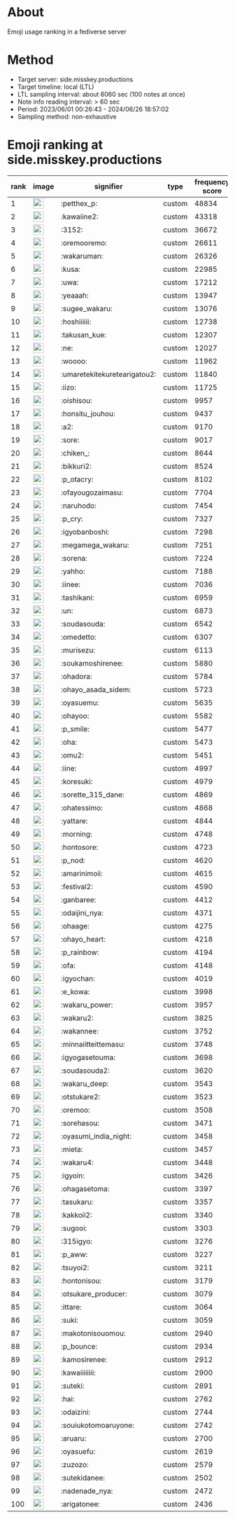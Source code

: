 # About
Emoji usage ranking in a fediverse server

# Method
- Target server: side.misskey.productions
- Target timeline: local (LTL)
- LTL sampling interval: about 6060 sec (100 notes at once)
- Note info reading interval: > 60 sec
- Period: 2023/06/01 00:26:43 - 2024/06/26 18:57:02 
- Sampling method: non-exhaustive

# Emoji ranking at side.misskey.productions

|rank|image|signifier|type|frequency score|
|----|----|----|----|----|
|1|<img height="24" src="https://side.misskey.productions/emoji/petthex_p.webp">|:petthex_p:|custom|48834|
|2|<img height="24" src="https://side.misskey.productions/emoji/kawaiine2.webp">|:kawaiine2:|custom|43318|
|3|<img height="24" src="https://side.misskey.productions/emoji/3152.webp">|:3152:|custom|36672|
|4|<img height="24" src="https://side.misskey.productions/emoji/oremooremo.webp">|:oremooremo:|custom|26611|
|5|<img height="24" src="https://side.misskey.productions/emoji/wakaruman.webp">|:wakaruman:|custom|26326|
|6|<img height="24" src="https://side.misskey.productions/emoji/kusa.webp">|:kusa:|custom|22985|
|7|<img height="24" src="https://side.misskey.productions/emoji/uwa.webp">|:uwa:|custom|17212|
|8|<img height="24" src="https://side.misskey.productions/emoji/yeaaah.webp">|:yeaaah:|custom|13947|
|9|<img height="24" src="https://side.misskey.productions/emoji/sugee_wakaru.webp">|:sugee_wakaru:|custom|13076|
|10|<img height="24" src="https://side.misskey.productions/emoji/hoshiiiiii.webp">|:hoshiiiiii:|custom|12738|
|11|<img height="24" src="https://side.misskey.productions/emoji/takusan_kue.webp">|:takusan_kue:|custom|12307|
|12|<img height="24" src="https://side.misskey.productions/emoji/ne.webp">|:ne:|custom|12027|
|13|<img height="24" src="https://side.misskey.productions/emoji/woooo.webp">|:woooo:|custom|11962|
|14|<img height="24" src="https://side.misskey.productions/emoji/umaretekitekuretearigatou2.webp">|:umaretekitekuretearigatou2:|custom|11840|
|15|<img height="24" src="https://side.misskey.productions/emoji/iizo.webp">|:iizo:|custom|11725|
|16|<img height="24" src="https://side.misskey.productions/emoji/oishisou.webp">|:oishisou:|custom|9957|
|17|<img height="24" src="https://side.misskey.productions/emoji/honsitu_jouhou.webp">|:honsitu_jouhou:|custom|9437|
|18|<img height="24" src="https://side.misskey.productions/emoji/a2.webp">|:a2:|custom|9170|
|19|<img height="24" src="https://side.misskey.productions/emoji/sore.webp">|:sore:|custom|9017|
|20|<img height="24" src="https://side.misskey.productions/emoji/chiken_.webp">|:chiken_:|custom|8644|
|21|<img height="24" src="https://side.misskey.productions/emoji/bikkuri2.webp">|:bikkuri2:|custom|8524|
|22|<img height="24" src="https://side.misskey.productions/emoji/p_otacry.webp">|:p_otacry:|custom|8102|
|23|<img height="24" src="https://side.misskey.productions/emoji/ofayougozaimasu.webp">|:ofayougozaimasu:|custom|7704|
|24|<img height="24" src="https://side.misskey.productions/emoji/naruhodo.webp">|:naruhodo:|custom|7454|
|25|<img height="24" src="https://side.misskey.productions/emoji/p_cry.webp">|:p_cry:|custom|7327|
|26|<img height="24" src="https://side.misskey.productions/emoji/igyobanboshi.webp">|:igyobanboshi:|custom|7298|
|27|<img height="24" src="https://side.misskey.productions/emoji/megamega_wakaru.webp">|:megamega_wakaru:|custom|7251|
|28|<img height="24" src="https://side.misskey.productions/emoji/sorena.webp">|:sorena:|custom|7224|
|29|<img height="24" src="https://side.misskey.productions/emoji/yahho.webp">|:yahho:|custom|7188|
|30|<img height="24" src="https://side.misskey.productions/emoji/iinee.webp">|:iinee:|custom|7036|
|31|<img height="24" src="https://side.misskey.productions/emoji/tashikani.webp">|:tashikani:|custom|6959|
|32|<img height="24" src="https://side.misskey.productions/emoji/un.webp">|:un:|custom|6873|
|33|<img height="24" src="https://side.misskey.productions/emoji/soudasouda.webp">|:soudasouda:|custom|6542|
|34|<img height="24" src="https://side.misskey.productions/emoji/omedetto.webp">|:omedetto:|custom|6307|
|35|<img height="24" src="https://side.misskey.productions/emoji/murisezu.webp">|:murisezu:|custom|6113|
|36|<img height="24" src="https://side.misskey.productions/emoji/soukamoshirenee.webp">|:soukamoshirenee:|custom|5880|
|37|<img height="24" src="https://side.misskey.productions/emoji/ohadora.webp">|:ohadora:|custom|5784|
|38|<img height="24" src="https://side.misskey.productions/emoji/ohayo_asada_sidem.webp">|:ohayo_asada_sidem:|custom|5723|
|39|<img height="24" src="https://side.misskey.productions/emoji/oyasuemu.webp">|:oyasuemu:|custom|5635|
|40|<img height="24" src="https://side.misskey.productions/emoji/ohayoo.webp">|:ohayoo:|custom|5582|
|41|<img height="24" src="https://side.misskey.productions/emoji/p_smile.webp">|:p_smile:|custom|5477|
|42|<img height="24" src="https://side.misskey.productions/emoji/oha.webp">|:oha:|custom|5473|
|43|<img height="24" src="https://side.misskey.productions/emoji/omu2.webp">|:omu2:|custom|5451|
|44|<img height="24" src="https://side.misskey.productions/emoji/iine.webp">|:iine:|custom|4997|
|45|<img height="24" src="https://side.misskey.productions/emoji/koresuki.webp">|:koresuki:|custom|4979|
|46|<img height="24" src="https://side.misskey.productions/emoji/sorette_315_dane.webp">|:sorette_315_dane:|custom|4869|
|47|<img height="24" src="https://side.misskey.productions/emoji/ohatessimo.webp">|:ohatessimo:|custom|4868|
|48|<img height="24" src="https://side.misskey.productions/emoji/yattare.webp">|:yattare:|custom|4844|
|49|<img height="24" src="https://side.misskey.productions/emoji/morning.webp">|:morning:|custom|4748|
|50|<img height="24" src="https://side.misskey.productions/emoji/hontosore.webp">|:hontosore:|custom|4723|
|51|<img height="24" src="https://side.misskey.productions/emoji/p_nod.webp">|:p_nod:|custom|4620|
|52|<img height="24" src="https://side.misskey.productions/emoji/amarinimoii.webp">|:amarinimoii:|custom|4615|
|53|<img height="24" src="https://side.misskey.productions/emoji/festival2.webp">|:festival2:|custom|4590|
|54|<img height="24" src="https://side.misskey.productions/emoji/ganbaree.webp">|:ganbaree:|custom|4412|
|55|<img height="24" src="https://side.misskey.productions/emoji/odaijini_nya.webp">|:odaijini_nya:|custom|4371|
|56|<img height="24" src="https://side.misskey.productions/emoji/ohaage.webp">|:ohaage:|custom|4275|
|57|<img height="24" src="https://side.misskey.productions/emoji/ohayo_heart.webp">|:ohayo_heart:|custom|4218|
|58|<img height="24" src="https://side.misskey.productions/emoji/p_rainbow.webp">|:p_rainbow:|custom|4194|
|59|<img height="24" src="https://side.misskey.productions/emoji/ofa.webp">|:ofa:|custom|4148|
|60|<img height="24" src="https://side.misskey.productions/emoji/igyochan.webp">|:igyochan:|custom|4019|
|61|<img height="24" src="https://side.misskey.productions/emoji/e_kowa.webp">|:e_kowa:|custom|3998|
|62|<img height="24" src="https://side.misskey.productions/emoji/wakaru_power.webp">|:wakaru_power:|custom|3957|
|63|<img height="24" src="https://side.misskey.productions/emoji/wakaru2.webp">|:wakaru2:|custom|3825|
|64|<img height="24" src="https://side.misskey.productions/emoji/wakannee.webp">|:wakannee:|custom|3752|
|65|<img height="24" src="https://side.misskey.productions/emoji/minnaiitteittemasu.webp">|:minnaiitteittemasu:|custom|3748|
|66|<img height="24" src="https://side.misskey.productions/emoji/igyogasetouma.webp">|:igyogasetouma:|custom|3698|
|67|<img height="24" src="https://side.misskey.productions/emoji/soudasouda2.webp">|:soudasouda2:|custom|3620|
|68|<img height="24" src="https://side.misskey.productions/emoji/wakaru_deep.webp">|:wakaru_deep:|custom|3543|
|69|<img height="24" src="https://side.misskey.productions/emoji/otstukare2.webp">|:otstukare2:|custom|3523|
|70|<img height="24" src="https://side.misskey.productions/emoji/oremoo.webp">|:oremoo:|custom|3508|
|71|<img height="24" src="https://side.misskey.productions/emoji/sorehasou.webp">|:sorehasou:|custom|3471|
|72|<img height="24" src="https://side.misskey.productions/emoji/oyasumi_india_night.webp">|:oyasumi_india_night:|custom|3458|
|73|<img height="24" src="https://side.misskey.productions/emoji/mieta.webp">|:mieta:|custom|3457|
|74|<img height="24" src="https://side.misskey.productions/emoji/wakaru4.webp">|:wakaru4:|custom|3448|
|75|<img height="24" src="https://side.misskey.productions/emoji/igyoin.webp">|:igyoin:|custom|3426|
|76|<img height="24" src="https://side.misskey.productions/emoji/ohagasetoma.webp">|:ohagasetoma:|custom|3397|
|77|<img height="24" src="https://side.misskey.productions/emoji/tasukaru.webp">|:tasukaru:|custom|3357|
|78|<img height="24" src="https://side.misskey.productions/emoji/kakkoii2.webp">|:kakkoii2:|custom|3340|
|79|<img height="24" src="https://side.misskey.productions/emoji/sugooi.webp">|:sugooi:|custom|3303|
|80|<img height="24" src="https://side.misskey.productions/emoji/315igyo.webp">|:315igyo:|custom|3276|
|81|<img height="24" src="https://side.misskey.productions/emoji/p_aww.webp">|:p_aww:|custom|3227|
|82|<img height="24" src="https://side.misskey.productions/emoji/tsuyoi2.webp">|:tsuyoi2:|custom|3211|
|83|<img height="24" src="https://side.misskey.productions/emoji/hontonisou.webp">|:hontonisou:|custom|3179|
|84|<img height="24" src="https://side.misskey.productions/emoji/otsukare_producer.webp">|:otsukare_producer:|custom|3079|
|85|<img height="24" src="https://side.misskey.productions/emoji/ittare.webp">|:ittare:|custom|3064|
|86|<img height="24" src="https://side.misskey.productions/emoji/suki.webp">|:suki:|custom|3059|
|87|<img height="24" src="https://side.misskey.productions/emoji/makotonisouomou.webp">|:makotonisouomou:|custom|2940|
|88|<img height="24" src="https://side.misskey.productions/emoji/p_bounce.webp">|:p_bounce:|custom|2934|
|89|<img height="24" src="https://side.misskey.productions/emoji/kamosirenee.webp">|:kamosirenee:|custom|2912|
|90|<img height="24" src="https://side.misskey.productions/emoji/kawaiiiiiiii.webp">|:kawaiiiiiiii:|custom|2900|
|91|<img height="24" src="https://side.misskey.productions/emoji/suteki.webp">|:suteki:|custom|2891|
|92|<img height="24" src="https://side.misskey.productions/emoji/hai.webp">|:hai:|custom|2762|
|93|<img height="24" src="https://side.misskey.productions/emoji/odaizini.webp">|:odaizini:|custom|2744|
|94|<img height="24" src="https://side.misskey.productions/emoji/souiukotomoaruyone.webp">|:souiukotomoaruyone:|custom|2742|
|95|<img height="24" src="https://side.misskey.productions/emoji/aruaru.webp">|:aruaru:|custom|2700|
|96|<img height="24" src="https://side.misskey.productions/emoji/oyasuefu.webp">|:oyasuefu:|custom|2619|
|97|<img height="24" src="https://side.misskey.productions/emoji/zuzozo.webp">|:zuzozo:|custom|2579|
|98|<img height="24" src="https://side.misskey.productions/emoji/sutekidanee.webp">|:sutekidanee:|custom|2502|
|99|<img height="24" src="https://side.misskey.productions/emoji/nadenade_nya.webp">|:nadenade_nya:|custom|2472|
|100|<img height="24" src="https://side.misskey.productions/emoji/arigatonee.webp">|:arigatonee:|custom|2436|
